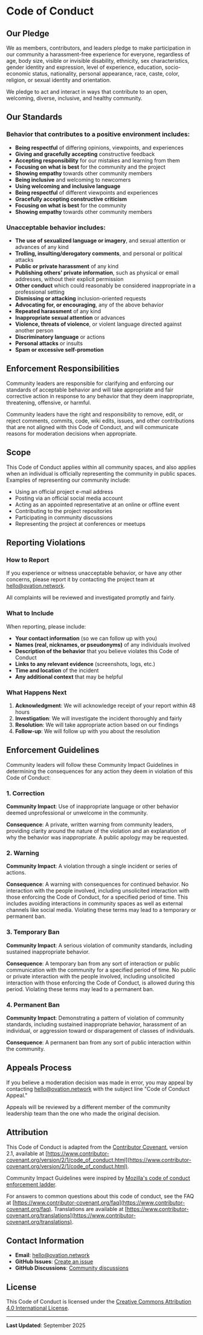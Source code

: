 # Code of Conduct

## Our Pledge

We as members, contributors, and leaders pledge to make participation in our community a harassment-free experience for everyone, regardless of age, body size, visible or invisible disability, ethnicity, sex characteristics, gender identity and expression, level of experience, education, socio-economic status, nationality, personal appearance, race, caste, color, religion, or sexual identity and orientation.

We pledge to act and interact in ways that contribute to an open, welcoming, diverse, inclusive, and healthy community.

## Our Standards

### Behavior that contributes to a positive environment includes:

- **Being respectful** of differing opinions, viewpoints, and experiences
- **Giving and gracefully accepting** constructive feedback
- **Accepting responsibility** for our mistakes and learning from them
- **Focusing on what is best** for the community and the project
- **Showing empathy** towards other community members
- **Being inclusive** and welcoming to newcomers
- **Using welcoming and inclusive language**
- **Being respectful** of different viewpoints and experiences
- **Gracefully accepting constructive criticism**
- **Focusing on what is best** for the community
- **Showing empathy** towards other community members

### Unacceptable behavior includes:

- **The use of sexualized language or imagery**, and sexual attention or advances of any kind
- **Trolling, insulting/derogatory comments**, and personal or political attacks
- **Public or private harassment** of any kind
- **Publishing others' private information**, such as physical or email addresses, without their explicit permission
- **Other conduct** which could reasonably be considered inappropriate in a professional setting
- **Dismissing or attacking** inclusion-oriented requests
- **Advocating for, or encouraging**, any of the above behavior
- **Repeated harassment** of any kind
- **Inappropriate sexual attention** or advances
- **Violence, threats of violence**, or violent language directed against another person
- **Discriminatory language** or actions
- **Personal attacks** or insults
- **Spam or excessive self-promotion**

## Enforcement Responsibilities

Community leaders are responsible for clarifying and enforcing our standards of acceptable behavior and will take appropriate and fair corrective action in response to any behavior that they deem inappropriate, threatening, offensive, or harmful.

Community leaders have the right and responsibility to remove, edit, or reject comments, commits, code, wiki edits, issues, and other contributions that are not aligned with this Code of Conduct, and will communicate reasons for moderation decisions when appropriate.

## Scope

This Code of Conduct applies within all community spaces, and also applies when an individual is officially representing the community in public spaces. Examples of representing our community include:

- Using an official project e-mail address
- Posting via an official social media account
- Acting as an appointed representative at an online or offline event
- Contributing to the project repositories
- Participating in community discussions
- Representing the project at conferences or meetups

## Reporting Violations

### How to Report

If you experience or witness unacceptable behavior, or have any other concerns, please report it by contacting the project team at [hello@ovation.network](mailto:hello@ovation.network).

All complaints will be reviewed and investigated promptly and fairly.

### What to Include

When reporting, please include:

- **Your contact information** (so we can follow up with you)
- **Names (real, nicknames, or pseudonyms)** of any individuals involved
- **Description of the behavior** that you believe violates this Code of Conduct
- **Links to any relevant evidence** (screenshots, logs, etc.)
- **Time and location** of the incident
- **Any additional context** that may be helpful

### What Happens Next

1. **Acknowledgment**: We will acknowledge receipt of your report within 48 hours
2. **Investigation**: We will investigate the incident thoroughly and fairly
3. **Resolution**: We will take appropriate action based on our findings
4. **Follow-up**: We will follow up with you about the resolution

## Enforcement Guidelines

Community leaders will follow these Community Impact Guidelines in determining the consequences for any action they deem in violation of this Code of Conduct:

### 1. Correction
**Community Impact**: Use of inappropriate language or other behavior deemed unprofessional or unwelcome in the community.

**Consequence**: A private, written warning from community leaders, providing clarity around the nature of the violation and an explanation of why the behavior was inappropriate. A public apology may be requested.

### 2. Warning
**Community Impact**: A violation through a single incident or series of actions.

**Consequence**: A warning with consequences for continued behavior. No interaction with the people involved, including unsolicited interaction with those enforcing the Code of Conduct, for a specified period of time. This includes avoiding interactions in community spaces as well as external channels like social media. Violating these terms may lead to a temporary or permanent ban.

### 3. Temporary Ban
**Community Impact**: A serious violation of community standards, including sustained inappropriate behavior.

**Consequence**: A temporary ban from any sort of interaction or public communication with the community for a specified period of time. No public or private interaction with the people involved, including unsolicited interaction with those enforcing the Code of Conduct, is allowed during this period. Violating these terms may lead to a permanent ban.

### 4. Permanent Ban
**Community Impact**: Demonstrating a pattern of violation of community standards, including sustained inappropriate behavior, harassment of an individual, or aggression toward or disparagement of classes of individuals.

**Consequence**: A permanent ban from any sort of public interaction within the community.

## Appeals Process

If you believe a moderation decision was made in error, you may appeal by contacting [hello@ovation.network](mailto:hello@ovation.network) with the subject line "Code of Conduct Appeal."

Appeals will be reviewed by a different member of the community leadership team than the one who made the original decision.

## Attribution

This Code of Conduct is adapted from the [Contributor Covenant](https://www.contributor-covenant.org), version 2.1, available at [https://www.contributor-covenant.org/version/2/1/code_of_conduct.html](https://www.contributor-covenant.org/version/2/1/code_of_conduct.html).

Community Impact Guidelines were inspired by [Mozilla's code of conduct enforcement ladder](https://github.com/mozilla/diversity).

For answers to common questions about this code of conduct, see the FAQ at [https://www.contributor-covenant.org/faq](https://www.contributor-covenant.org/faq). Translations are available at [https://www.contributor-covenant.org/translations](https://www.contributor-covenant.org/translations).

## Contact Information

- **Email**: [hello@ovation.network](mailto:hello@ovation.network)
- **GitHub Issues**: [Create an issue](https://github.com/ovation-app/ovation-backend/issues/new)
- **GitHub Discussions**: [Community discussions](https://github.com/ovation-app/ovation-backend/discussions)

## License

This Code of Conduct is licensed under the [Creative Commons Attribution 4.0 International License](https://creativecommons.org/licenses/by/4.0/).

---

**Last Updated**: September 2025
